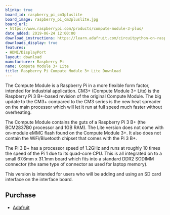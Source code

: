 ```yaml
---
blinka: true
board_id: raspberry_pi_cm3pluslite
board_image: raspberry_pi_cm3pluslite.jpg
board_url:
- https://www.raspberrypi.com/products/compute-module-3-plus/
date_added: 2019-06-24 12:00:00
download_instructions: https://learn.adafruit.com/circuitpython-on-raspberrypi-linux/installing-circuitpython-on-raspberry-pi
downloads_display: true
features:
- HDMI/DisplayPort
layout: download
manufacturer: Raspberry Pi
name: Compute Module 3+ Lite
title: Raspberry Pi Compute Module 3+ Lite Download
---
```


The Compute Module is a Raspberry Pi in a more flexible form factor, intended for industrial application. CM3+ (Compute Module 3+ Lite) is the Raspberry Pi 3 B+-based revision of the original Compute Module. The big update to the CM3+ compared to the CM3 series is the new heat spreader on the main processor which will let it run at full speed much faster without overheating.

The Compute Module contains the guts of a Raspberry Pi 3 B+ (the BCM2837B0 processor and 1GB RAM). The Lite version does not come with on-module eMMC flash found on the Compute Module 3+. It also does not contain the WiFi/Bluetooth chipset that comes with the Pi 3 B+.

The Pi 3 B+ has a processor speed of 1.2GHz and runs at roughly 10 times the speed of the Pi 1 due to its quad-core CPU. This is all integrated on to a small 67.6mm x 31.1mm board which fits into a standard DDR2 SODIMM connector (the same type of connector as used for laptop memory).

This version is intended for users who will be adding and using an SD card interface on the interface board.

## Purchase
* [Adafruit](https://www.adafruit.com/product/4093)
